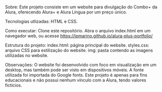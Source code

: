 Sobre:
Este projeto consiste em um website para divulgação do Combo+ da Alura, oferecendo Alura+ e Alura Língua por um preço único.

Tecnologias utlizadas:
HTML e CSS.

Como executar:
Clone este repositório.
Abra o arquivo index.html em um navegador web, ou acesse https://jpmarino.github.io/alura-plus-portfolio/

Estrutura do projeto:
index.html: página principal do website.
styles.css: arquivo CSS para estilização do website.
img: pasta contendo as imagens utilizadas no website.

Observações:
O website foi desenvolvido com foco em visualização em um desktop, mas também pode ser visto em dispositivos móveis.
A fonte utilizada foi importada do Google fonts.
Este projeto é apenas para fins educacionais e não possui nenhum vínculo com a Alura, tendo valores fictícios.
